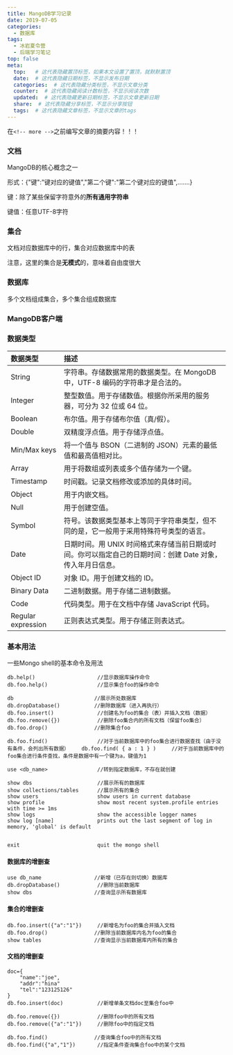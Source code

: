 ```yaml
---
title: MangoDB学习记录
date: 2019-07-05
categories: 
  - 数据库
tags:
  - 冰岩夏令营
  - 后端学习笔记
top: false
meta:
  top:   # 这代表隐藏置顶标签，如果本文设置了置顶，就默默置顶
  date:  # 这代表隐藏日期标签，不显示发布日期
  categories:  # 这代表隐藏分类标签，不显示文章分类
  counter:  # 这代表隐藏阅读计数标签，不显示阅读次数
  updated:  # 这代表隐藏更新日期标签，不显示文章更新日期
  share:  # 这代表隐藏分享标签，不显示分享按钮
  tags:  # 这代表隐藏文章标签，不显示文章的tags
---
```


在`<!-- more -->`之前编写文章的摘要内容！！！

<!-- more -->

### 文档

MangoDB的核心概念之一

形式：{"键":"键对应的键值","第二个键":"第二个键对应的键值",.......}

键：除了某些保留字符意外的**所有通用字符串**

键值：任意UTF-8字符

### 集合

文档对应数据库中的行，集合对应数据库中的表

注意，这里的集合是**无模式**的，意味着自由度很大

### 数据库

多个文档组成集合，多个集合组成数据库

### MangoDB客户端

### 数据类型

| 数据类型           | 描述                                                         |
| :----------------- | :----------------------------------------------------------- |
| String             | 字符串。存储数据常用的数据类型。在 MongoDB 中，UTF-8 编码的字符串才是合法的。 |
| Integer            | 整型数值。用于存储数值。根据你所采用的服务器，可分为 32 位或 64 位。 |
| Boolean            | 布尔值。用于存储布尔值（真/假）。                            |
| Double             | 双精度浮点值。用于存储浮点值。                               |
| Min/Max keys       | 将一个值与 BSON（二进制的 JSON）元素的最低值和最高值相对比。 |
| Array              | 用于将数组或列表或多个值存储为一个键。                       |
| Timestamp          | 时间戳。记录文档修改或添加的具体时间。                       |
| Object             | 用于内嵌文档。                                               |
| Null               | 用于创建空值。                                               |
| Symbol             | 符号。该数据类型基本上等同于字符串类型，但不同的是，它一般用于采用特殊符号类型的语言。 |
| Date               | 日期时间。用 UNIX 时间格式来存储当前日期或时间。你可以指定自己的日期时间：创建 Date 对象，传入年月日信息。 |
| Object ID          | 对象 ID。用于创建文档的 ID。                                 |
| Binary Data        | 二进制数据。用于存储二进制数据。                             |
| Code               | 代码类型。用于在文档中存储 JavaScript 代码。                 |
| Regular expression | 正则表达式类型。用于存储正则表达式。                         |

### 基本用法

一些Mongo shell的基本命令及用法

    db.help()               	 //显示数据库操作命令
    db.foo.help()                //显示集合foo的操作命令
    
    db             			    //展示所处数据库
    db.dropDatabase()			//删除数据库（进入再执行）
    db.foo.insert()      	     //创建名为foo的集合（表）并插入文档（数据）	             
    db.foo.remove({})            //删除foo集合内的所有文档（保留foo集合）
    db.foo.drop()				//删除集合foo
    
    db.foo.find()                //对于当前数据库中的foo集合进行数据查找（由于没有条件，会列出所有数据）    db.foo.find( { a : 1 } )     //对于当前数据库中的foo集合进行条件查找，条件是数据中有一个键为a，键值为1
    
    use <db_name>                //转到指定数据库，不存在就创建
    
    show dbs                     //展示所有的数据库
    show collections/tables	     //展示所有的集合
    show users                   show users in current database
    show profile                 show most recent system.profile entries with time >= 1ms
    show logs                    show the accessible logger names
    show log [name]              prints out the last segment of log in memory, 'global' is default
    
    
    exit                         quit the mongo shell
#### 数据库的增删查

```
use db_name					//新增（已存在则切换）数据库
db.dropDatabase()		     //删除当前数据库
show dbs				    //查询显示所有数据库
```

#### 集合的增删查

```
db.foo.insert({"a":"1"})	 //新增名为foo的集合并插入文档
db.foo.drop()			    //删除当前数据库内名为foo的集合
show tables				    //查询显示当前数据库内所有的集合
```

#### 文档的增删查

```
doc={
	"name":"joe",
	"addr":"hina"
	"tel":"123125126"
}
db.foo.insert(doc)	         //新增单条文档doc至集合foo中

db.foo.remove({})     		 //删除foo中的所有文档
db.foo.remove({"a":"1"})	 //删除foo中的指定文档

db.foo.find()				//查询集合foo中的所有文档
db.foo.find({"a","1"})   	 //指定条件查询集合foo中的某个文档
```

